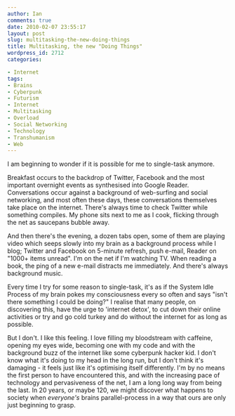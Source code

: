 ```yaml
---
author: Ian
comments: true
date: 2010-02-07 23:55:17
layout: post
slug: multitasking-the-new-doing-things
title: Multitasking, the new "Doing Things"
wordpress_id: 2712
categories:

- Internet
tags:
- Brains
- Cyberpunk
- Futurism
- Internet
- Multitasking
- Overload
- Social Networking
- Technology
- Transhumanism
- Web
---
```


I am beginning to wonder if it is possible for me to single-task anymore.

Breakfast occurs to the backdrop of Twitter, Facebook and the most important overnight events as synthesised into Google Reader.  Conversations occur against a background of web-surfing and social networking, and most often these days, these conversations themselves take place on the internet.  There's always time to check Twitter while something compiles.  My phone sits next to me as I cook, flicking through the net as saucepans bubble away.

And then there's the evening, a dozen tabs open, some of them are playing video which seeps slowly into my brain as a background process while I blog; Twitter and Facebook on 5-minute refresh, push e-mail, Reader on "1000+ items unread".  I'm on the net if I'm watching TV.  When reading a book, the ping of a new e-mail distracts me immediately.  And there's always background music.

Every time I try for some reason to single-task, it's as if the System Idle Process of my brain pokes my consciousness every so often and says "isn't there something I could be doing?"  I realise that many people, on discovering this, have the urge to 'internet detox', to cut down their online activities or try and go cold turkey and do without the internet for as long as possible.

But I don't.  I like this feeling.  I love filling my bloodstream with caffeine, opening my eyes wide, becoming one with my code and with the background buzz of the internet like some cyberpunk hacker kid.  I don't know what it's doing to my head in the long run, but I don't think it's damaging - it feels just like it's optimising itself differently.  I'm by no means the first person to have encountered this, and with the increasing pace of technology and pervasiveness of the net, I am a long long way from being the last.  In 20 years, or maybe 120, we might discover what happens to society when _everyone's_ brains parallel-process in a way that ours are only just beginning to grasp.
